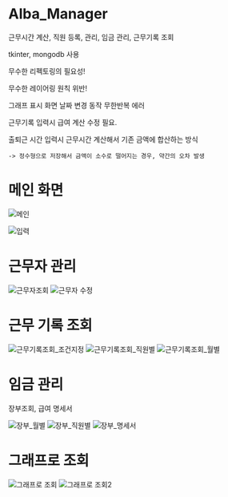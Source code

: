 # Alba_Manager
근무시간 계산, 직원 등록, 관리, 임금 관리, 근무기록 조회

tkinter, mongodb 사용


무수한 리펙토링의 필요성!

무수한 레이어링 원칙 위반!


그래프 표시 화면 날짜 변경 동작 무한반복 에러

근무기록 입력시 급여 계산 수정 필요.

  출퇴근 시간 입력시 근무시간 계산해서 기존 금액에 합산하는 방식
  
    -> 정수형으로 저장해서 금액이 소수로 떨어지는 경우, 약간의 오차 발생



# 메인 화면

![메인](https://user-images.githubusercontent.com/76084623/121998193-78ee7e00-cde6-11eb-8717-475d3b5c8bb4.PNG)

![입력](https://user-images.githubusercontent.com/76084623/121998242-8c014e00-cde6-11eb-84ff-de9187678312.PNG)



# 근무자 관리

![근무자조회](https://user-images.githubusercontent.com/76084623/121998315-a63b2c00-cde6-11eb-83b9-6b6d0a478d50.PNG)
![근무자 수정](https://user-images.githubusercontent.com/76084623/121998311-a4716880-cde6-11eb-8e4a-448c5e8a2f42.PNG)


# 근무 기록 조회

![근무기록조회_조건지정](https://user-images.githubusercontent.com/76084623/121998440-d4207080-cde6-11eb-889d-6c75c3fd6f19.PNG)
![근무기록조회_직원별](https://user-images.githubusercontent.com/76084623/121998445-d5519d80-cde6-11eb-9b68-2f38f49c86c5.PNG)
![근무기록조회_월별](https://user-images.githubusercontent.com/76084623/121998447-d5ea3400-cde6-11eb-9a59-77420af4a335.PNG)


# 임금 관리
장부조회, 급여 명세서

![장부_월별](https://user-images.githubusercontent.com/76084623/121998507-e9959a80-cde6-11eb-8559-bfae474aebc9.PNG)
![장부_직원별](https://user-images.githubusercontent.com/76084623/121998509-ea2e3100-cde6-11eb-9062-da8b9feaba7b.PNG)
![장부_명세서](https://user-images.githubusercontent.com/76084623/121998505-e8fd0400-cde6-11eb-9f9b-aee1dedfa52a.PNG)


# 그래프로 조회

![그래프로 조회](https://user-images.githubusercontent.com/76084623/121998932-97a14480-cde7-11eb-9feb-aa2b11d5621d.PNG)
![그래프로 조회2](https://user-images.githubusercontent.com/76084623/121998929-96701780-cde7-11eb-9c4f-d13f19c3f630.PNG)
